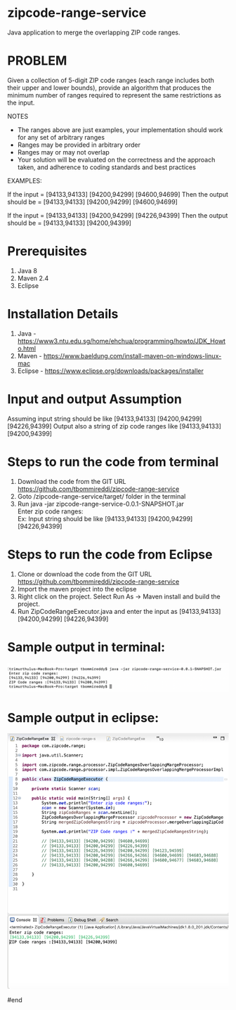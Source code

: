 # zipcode-range-service

Java application to merge the overlapping ZIP code ranges.

# PROBLEM

Given a collection of 5-digit ZIP code ranges (each range includes both their upper and lower bounds), provide an algorithm that produces the minimum number of ranges required to represent the same restrictions as the input.

 NOTES
- The ranges above are just examples, your implementation should work for any set of arbitrary ranges
- Ranges may be provided in arbitrary order
- Ranges may or may not overlap
- Your solution will be evaluated on the correctness and the approach taken, and adherence to coding standards and best practices

 EXAMPLES:

If the input = [94133,94133] [94200,94299] [94600,94699]
Then the output should be = [94133,94133] [94200,94299] [94600,94699]

If the input = [94133,94133] [94200,94299] [94226,94399]
Then the output should be = [94133,94133] [94200,94399]

# Prerequisites
1. Java 8
2. Maven 2.4
3. Eclipse

# Installation Details
1. Java - https://www3.ntu.edu.sg/home/ehchua/programming/howto/JDK_Howto.html
2. Maven - https://www.baeldung.com/install-maven-on-windows-linux-mac
3. Eclipse - https://www.eclipse.org/downloads/packages/installer

 # Input and output Assumption
 Assuming input string should be like [94133,94133] [94200,94299] [94226,94399]
 Output also a string of zip code ranges like [94133,94133] [94200,94399]

 # Steps to run the code from terminal
 1. Download the code from the GIT URL https://github.com/tbommireddi/zipcode-range-service
 2. Goto /zipcode-range-service/target/ folder in the terminal
 3. Run java -jar zipcode-range-service-0.0.1-SNAPSHOT.jar                                                                     
    Enter zip code ranges:<enter string of zip code ranges as given below>                                                     
     Ex: Input string should be like [94133,94133] [94200,94299] [94226,94399]

 # Steps to run the code from Eclipse
 1. Clone or download the code from the GIT URL https://github.com/tbommireddi/zipcode-range-service
 2. Import the maven project into the eclipse
 3. Right click on the project. Select Run As -> Maven install and build the project.
 4. Run ZipCodeRangeExecutor.java and enter the input as [94133,94133] [94200,94299] [94226,94399]

 # Sample output in terminal:
![alt text](https://github.com/tbommireddi/zipcode-range-service/blob/master/SampleOutput.png)

# Sample output in eclipse:
![alt text](https://github.com/tbommireddi/zipcode-range-service/blob/master/Output_Eclipse.png)

#end
